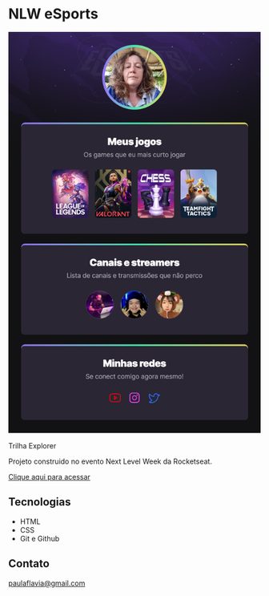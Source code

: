 # NLW eSports 

![preview](./.github/preview.png)

 Trilha Explorer



Projeto construido no evento Next Level Week da Rocketseat.

[Clique aqui para acessar](https://github.com/PaulaFlavia/NLW-eSports-Explorer)

## Tecnologias
 - HTML
 - CSS
 - Git e Github

## Contato
paulaflavia@gmail.com

